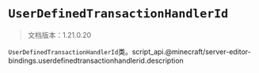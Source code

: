# `UserDefinedTransactionHandlerId`

> 文档版本：1.21.0.20

`UserDefinedTransactionHandlerId`类。script_api.@minecraft/server-editor-bindings.userdefinedtransactionhandlerid.description
